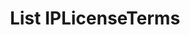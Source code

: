 ---
title: List IPLicenseTerms
excerpt: Retrieve a paginated, filtered list of IPLicenseTerms
api:
  file: jacobswagger.json
  operationId: post_api-v1-licenses-ip-terms
hidden: false
---